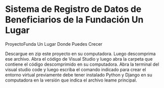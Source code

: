 # Sistema de Registro de Datos de Beneficiarios de la Fundación Un Lugar

ProyectoFunda Un Lugar Donde Puedes Crecer

Descargue en zip este proyecto en su computadora.
Luego descomprima ese archivo.
Abra el código de Visual Studio y luego abra la carpeta que contiene el código descomprimido en su computadora.
Abra la terminal del visual studio code y luego escriba el comando indicado para crear el entorno virtual previamente debe
tener instalado Python y Django en su computadora en la versión que indica el archivo leame principal.
